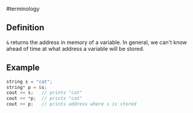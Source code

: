 #terminology

## Definition
`&` returns the address in memory of a variable. In general, we can't know ahead of time at what address a variable will be stored.

## Example
```cpp
string s = "cat";
string* p = &s;
cout << s;   // prints "cat"
cout << *p;  // prints "cat"
cout << p;   // prints address where s is stored
```
